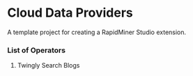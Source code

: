 Cloud Data Providers
=============================

A template project for creating a RapidMiner Studio extension. 



### List of Operators 
1. Twingly Search Blogs 

